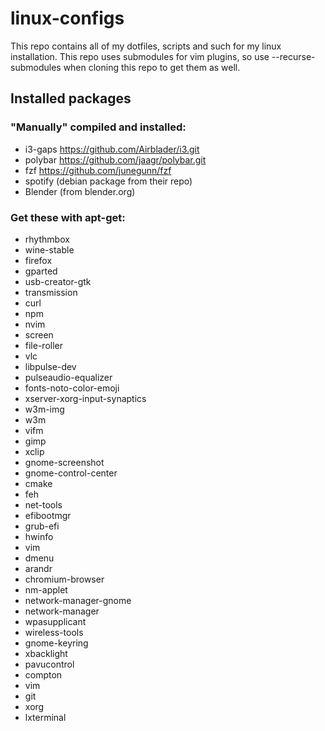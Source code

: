 # linux-configs
This repo contains all of my dotfiles, scripts and such for my linux installation.
This repo uses submodules for vim plugins, so use --recurse-submodules when cloning this repo to get them as well.

## Installed packages

### "Manually" compiled and installed:
* i3-gaps https://github.com/Airblader/i3.git
* polybar https://github.com/jaagr/polybar.git
* fzf https://github.com/junegunn/fzf
* spotify (debian package from their repo)
* Blender (from blender.org)


### Get these with apt-get:

* rhythmbox
* wine-stable
* firefox
* gparted
* usb-creator-gtk
* transmission
* curl
* npm
* nvim
* screen
* file-roller
* vlc
* libpulse-dev
* pulseaudio-equalizer
* fonts-noto-color-emoji 
* xserver-xorg-input-synaptics
* w3m-img
* w3m
* vifm
* gimp
* xclip
* gnome-screenshot
* gnome-control-center
* cmake
* feh
* net-tools
* efibootmgr 
* grub-efi
* hwinfo 
* vim
* dmenu
* arandr 
* chromium-browser
* nm-applet
* network-manager-gnome 
* network-manager
* wpasupplicant 
* wireless-tools 
* gnome-keyring
* xbacklight 
* pavucontrol
* compton
* vim
* git
* xorg
* lxterminal 

